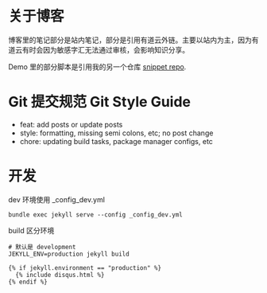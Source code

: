 # 关于博客

博客里的笔记部分是站内笔记，部分是引用有道云外链。主要以站内为主，因为有道云有时会因为敏感字汇无法通过审核，会影响知识分享。

Demo 里的部分脚本是引用我的另一个仓库 [snippet repo](https://github.com/zhictory/snippet).

# Git 提交规范 Git Style Guide

- feat: add posts or update posts
- style: formatting, missing semi colons, etc; no post change
- chore: updating build tasks, package manager configs, etc

# 开发

dev 环境使用 \_config_dev.yml

```
bundle exec jekyll serve --config _config_dev.yml
```

build 区分环境

```shell
# 默认是 development
JEKYLL_ENV=production jekyll build
```

```liquid
{% if jekyll.environment == "production" %}
  {% include disqus.html %}
{% endif %}
```